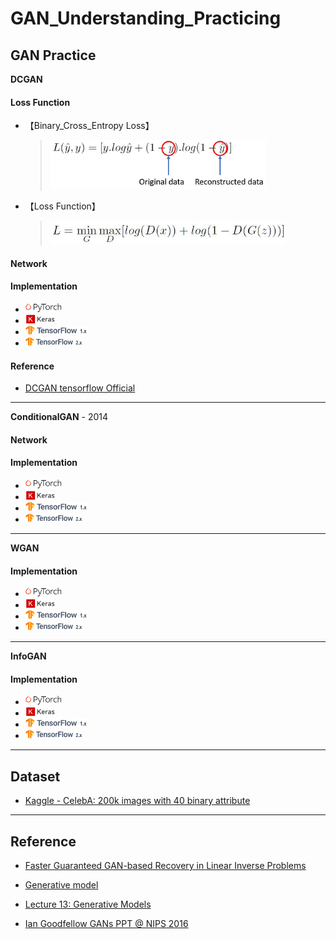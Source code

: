 # GAN_Understanding_Practicing

## GAN Practice

**DCGAN**

#### Loss Function 

- 【Binary_Cross_Entropy Loss】    
  > ![Binary CrossEntropy loss](README/images/binary_crossentropy.png) 
    
- 【Loss Function】    
  > ![CGAN loss](README/images/dcgan.png) 


#### Network 



#### Implementation 
<!-- - ![tf1](README/images/tf1.png)  [DCGAN tensorflow Official](https://github.com/tensorflow/docs-l10n/blob/master/site/zh-cn/tutorials/generative/dcgan.ipynb) -->

- <img src="./README/images/pytorch.png" height="15">

- <img src="./README/images/keras.png" height="15">

- <img src="./README/images/tf1.png" height="15">

- <img src="./README/images/tf2.png" height="15">   


#### Reference 

- [DCGAN tensorflow Official](https://github.com/tensorflow/docs-l10n/blob/master/site/zh-cn/tutorials/generative/dcgan.ipynb)


********

**ConditionalGAN** - 2014

#### Network 

#### Implementation 

- <img src="./README/images/pytorch.png" height="15">

- <img src="./README/images/keras.png" height="15">

- <img src="./README/images/tf1.png" height="15">

- <img src="./README/images/tf2.png" height="15">   



********


**WGAN**


#### Implementation 

- <img src="./README/images/pytorch.png" height="15">

- <img src="./README/images/keras.png" height="15">

- <img src="./README/images/tf1.png" height="15">

- <img src="./README/images/tf2.png" height="15">   



********

**InfoGAN**


#### Implementation 

- <img src="./README/images/pytorch.png" height="15">

- <img src="./README/images/keras.png" height="15">

- <img src="./README/images/tf1.png" height="15">

- <img src="./README/images/tf2.png" height="15">   

********


## Dataset

- [Kaggle - CelebA: 200k images with 40 binary attribute](https://www.kaggle.com/jessicali9530/celeba-dataset/data#)

********

## Reference

- [Faster Guaranteed GAN-based Recovery in Linear Inverse Problems](http://www.ima.umn.edu/materials/2019-2020/SW10.14-18.19/28282/IMA2019_Computation_Imaging_Talk_Bresler_Slides.pdf)

- [Generative model](https://en.wikipedia.org/wiki/Generative_model)

- [Lecture 13: Generative Models](http://cs231n.stanford.edu/slides/2017/cs231n_2017_lecture13.pdf)

- [Ian Goodfellow GANs PPT @ NIPS 2016](http://www.iangoodfellow.com/slides/2016-12-04-NIPS.pdf)